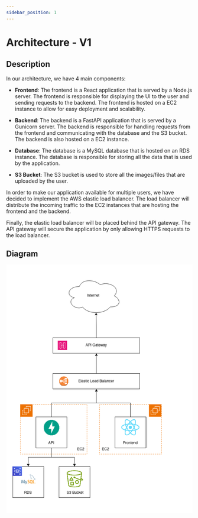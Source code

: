 ```yaml
---
sidebar_position: 1
---
```


# Architecture - V1

## Description

In our architecture, we have 4 main components:

- **Frontend**: The frontend is a React application that is served by a Node.js server. The frontend is responsible for displaying the UI to the user and sending requests to the backend. The frontend is hosted on a EC2 instance to allow for easy deployment and scalability.

- **Backend**: The backend is a FastAPI application that is served by a Gunicorn server. The backend is responsible for handling requests from the frontend and communicating with the database and the S3 bucket. The backend is also hosted on a EC2 instance.

- **Database**: The database is a MySQL database that is hosted on an RDS instance. The database is responsible for storing all the data that is used by the application.

- **S3 Bucket**: The S3 bucket is used to store all the images/files that are uploaded by the user.

In order to make our application available for multiple users, we have decided to implement the AWS elastic load balancer. The load balancer will distribute the incoming traffic to the EC2 instances that are hosting the frontend and the backend.

Finally, the elastic load balancer will be placed behind the API gateway. The API gateway will secure the application by only allowing HTTPS requests to the load balancer.

## Diagram
![Architecture Diagram](./../../static/img/Architecture_V2_3.png)